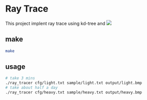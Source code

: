# Ray Trace
This project implent ray trace using kd-tree and 
![](output/2planeLight_4sampling_model_worldmap.bmp)
## make
```bash
make
```
## usage
```bash
# take 3 mins
./ray_tracer cfg/light.txt sample/light.txt output/light.bmp
# take about half a day
./ray_tracer cfg/heavy.txt sample/heavy.txt output/heavy.bmp
```